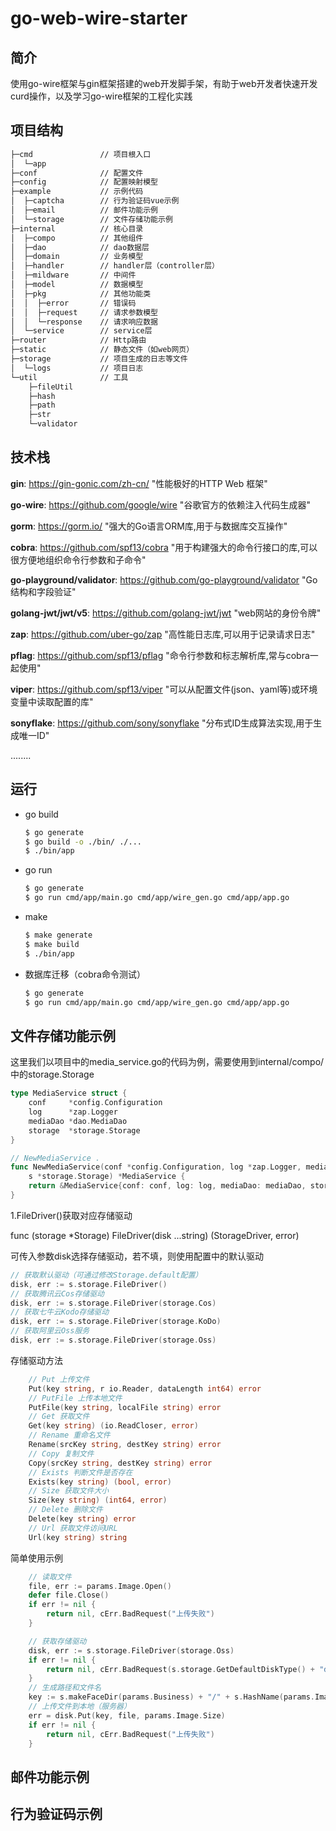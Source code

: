 # go-web-wire-starter

## 简介

使用go-wire框架与gin框架搭建的web开发脚手架，有助于web开发者快速开发curd操作，以及学习go-wire框架的工程化实践

## 项目结构

```bash
├─cmd				// 项目根入口
│  └─app			
├─conf				// 配置文件
├─config			// 配置映射模型
├─example			// 示例代码
│  ├─captcha		// 行为验证码vue示例
│  ├─email			// 邮件功能示例
│  └─storage		// 文件存储功能示例
├─internal			// 核心目录
│  ├─compo			// 其他组件
│  ├─dao			// dao数据层
│  ├─domain			// 业务模型
│  ├─handler		// handler层（controller层）
│  ├─mildware		// 中间件
│  ├─model			// 数据模型
│  ├─pkg			// 其他功能类
│  │  ├─error		// 错误码
│  │  ├─request		// 请求参数模型
│  │  └─response	// 请求响应数据
│  └─service		// service层
├─router			// Http路由
├─static			// 静态文件（如web网页）
├─storage			// 项目生成的日志等文件
│  └─logs			// 项目日志
└─util				// 工具
    ├─fileUtil
    ├─hash
    ├─path
    ├─str
    └─validator
```



## 技术栈

**gin**: https://gin-gonic.com/zh-cn/	"性能极好的HTTP Web 框架"

**go-wire**: https://github.com/google/wire	"谷歌官方的依赖注入代码生成器"

**gorm**: https://gorm.io/	"强大的Go语言ORM库,用于与数据库交互操作"

**cobra**: https://github.com/spf13/cobra	"用于构建强大的命令行接口的库,可以很方便地组织命令行参数和子命令"

**go-playground/validator**: https://github.com/go-playground/validator	"Go 结构和字段验证"

**golang-jwt/jwt/v5**: https://github.com/golang-jwt/jwt	"web网站的身份令牌"

**zap**: https://github.com/uber-go/zap	"高性能日志库,可以用于记录请求日志"

**pflag**: https://github.com/spf13/pflag	"命令行参数和标志解析库,常与cobra一起使用"

**viper**: https://github.com/spf13/viper	"可以从配置文件(json、yaml等)或环境变量中读取配置的库"

**sonyflake**: https://github.com/sony/sonyflake	"分布式ID生成算法实现,用于生成唯一ID"

........



## 运行

- go build

  ```bash
  $ go generate
  $ go build -o ./bin/ ./...
  $ ./bin/app
  ```

  

- go run

  ```bash
  $ go generate
  $ go run cmd/app/main.go cmd/app/wire_gen.go cmd/app/app.go
  ```

  

- make

  ```bash
  $ make generate
  $ make build
  $ ./bin/app
  ```



- 数据库迁移（cobra命令测试）

  ```bash
  $ go generate
  $ go run cmd/app/main.go cmd/app/wire_gen.go cmd/app/app.go
  ```




## 文件存储功能示例

这里我们以项目中的media_service.go的代码为例，需要使用到internal/compo/中的storage.Storage

```go
type MediaService struct {
    conf     *config.Configuration
    log      *zap.Logger
    mediaDao *dao.MediaDao
    storage  *storage.Storage
}

// NewMediaService .
func NewMediaService(conf *config.Configuration, log *zap.Logger, mediaDao *dao.MediaDao,
    s *storage.Storage) *MediaService {
    return &MediaService{conf: conf, log: log, mediaDao: mediaDao, storage: s}
}
```

1.FileDriver()获取对应存储驱动

func (storage *Storage) FileDriver(disk ...string) (StorageDriver, error)

可传入参数disk选择存储驱动，若不填，则使用配置中的默认驱动

```go
// 获取默认驱动（可通过修改Storage.default配置）
disk, err := s.storage.FileDriver()
// 获取腾讯云Cos存储驱动
disk, err := s.storage.FileDriver(storage.Cos)
// 获取七牛云Kodo存储驱动
disk, err := s.storage.FileDriver(storage.KoDo)
// 获取阿里云Oss服务
disk, err := s.storage.FileDriver(storage.Oss)
```



存储驱动方法

```go
	// Put 上传文件
	Put(key string, r io.Reader, dataLength int64) error
	// PutFile 上传本地文件
	PutFile(key string, localFile string) error
	// Get 获取文件
	Get(key string) (io.ReadCloser, error)
	// Rename 重命名文件
	Rename(srcKey string, destKey string) error
	// Copy 复制文件
	Copy(srcKey string, destKey string) error
	// Exists 判断文件是否存在
	Exists(key string) (bool, error)
	// Size 获取文件大小
	Size(key string) (int64, error)
	// Delete 删除文件
	Delete(key string) error
	// Url 获取文件访问URL
	Url(key string) string
```



简单使用示例

```go
	// 读取文件
	file, err := params.Image.Open()
	defer file.Close()
	if err != nil {
		return nil, cErr.BadRequest("上传失败")
	}

	// 获取存储驱动
	disk, err := s.storage.FileDriver(storage.Oss)
	if err != nil {
		return nil, cErr.BadRequest(s.storage.GetDefaultDiskType() + "disk not found")
	}
	// 生成路径和文件名
	key := s.makeFaceDir(params.Business) + "/" + s.HashName(params.Image.Filename)
	// 上传文件到本地（服务器）
	err = disk.Put(key, file, params.Image.Size)
	if err != nil {
		return nil, cErr.BadRequest("上传失败")
	}
```



## 邮件功能示例

## 行为验证码示例
